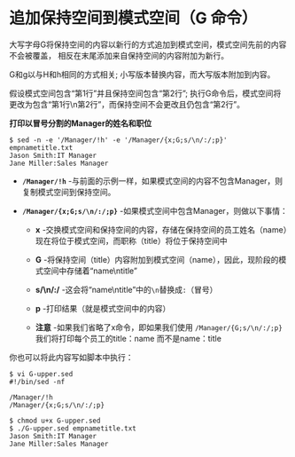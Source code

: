 # 追加保持空间到模式空间（G 命令）

大写字母G将保持空间的内容以新行的方式追加到模式空间，模式空间先前的内容不会被覆盖，
相反在末尾添加来自保持空间的内容附加为新行。

G和g以与H和h相同的方式相关; 小写版本替换内容，而大写版本附加到内容。

假设模式空间包含“第1行”并且保持空间包含“第2行”; 执行G命令后，模式空间将更改为包含“第1行\n第2行”，而保持空间不会更改且仍包含“第2行”。

__打印以冒号分割的Manager的姓名和职位__

```
$ sed -n -e '/Manager/!h' -e '/Manager/{x;G;s/\n/:/;p}' empnametitle.txt
Jason Smith:IT Manager
Jane Miller:Sales Manager
```

 - __`/Manager/!h`__ -与前面的示例一样，如果模式空间的内容不包含Manager，则复制模式空间到保持空间。

 - __`/Manager/{x;G;s/\n/:/;p}`__ -如果模式空间中包含Manager，则做以下事情：

   - __x__ -交换模式空间和保持空间的内容，存储在保持空间的员工姓名（name）现在将位于模式空间，而职称（title）将位于保持空间中

   - __G__ -将保持空间（title）内容附加到模式空间（name），因此，现阶段的模式空间中存储着“name\ntitle”

   - __s/\n/:/__ -这会将“name\ntitle”中的`\n`替换成`:`（冒号）

   - __p__ -打印结果（就是模式空间中的内容）

   - __注意__ -如果我们省略了x命令，即如果我们使用 `/Manager/{G;s/\n/:/;p}` 我们将打印每个员工的title：name 而不是name：title


你也可以将此内容写如脚本中执行：

```
$ vi G-upper.sed
#!/bin/sed -nf

/Manager/!h
/Manager/{x;G;s/\n/:/;p}

$ chmod u+x G-upper.sed
$ ./G-upper.sed empnametitle.txt
Jason Smith:IT Manager
Jane Miller:Sales Manager
```

